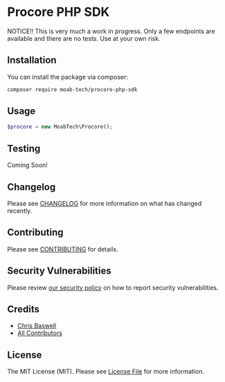 # Procore PHP SDK

NOTICE!! This is very much a work in progress.  Only a few endpoints are available and there are no tests.  Use at your own risk.

## Installation

You can install the package via composer:

```bash
composer require moab-tech/procore-php-sdk
```

## Usage

``` php
$procore = new MoabTech\Procore();
```

## Testing

Coming Soon!

## Changelog

Please see [CHANGELOG](CHANGELOG.md) for more information on what has changed recently.

## Contributing

Please see [CONTRIBUTING](.github/CONTRIBUTING.md) for details.

## Security Vulnerabilities

Please review [our security policy](../../security/policy) on how to report security vulnerabilities.

## Credits

- [Chris Baswell](https://github.com/chrisbaswell)
- [All Contributors](../../contributors)

## License

The MIT License (MIT). Please see [License File](LICENSE.md) for more information.
